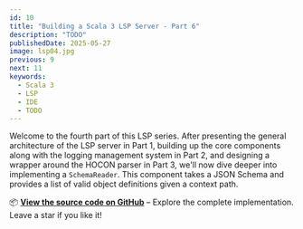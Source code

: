 ```yaml
---
id: 10
title: "Building a Scala 3 LSP Server - Part 6"
description: "TODO"
publishedDate: 2025-05-27
image: lsp04.jpg
previous: 9
next: 11
keywords:
  - Scala 3
  - LSP
  - IDE
  - TODO
---
```


Welcome to the fourth part of this LSP series. After presenting the general architecture of the LSP server in Part 1, building up the core components along with the logging management system in Part 2, and designing a wrapper around the HOCON parser in Part 3, we'll now dive deeper into implementing a `SchemaReader`. This component takes a JSON Schema and provides a list of valid object definitions given a context path.

📦 [**View the source code on GitHub**](https://github.com/smart-data-lake/sdl-lsp) – Explore the complete implementation. Leave a star if you like it!

